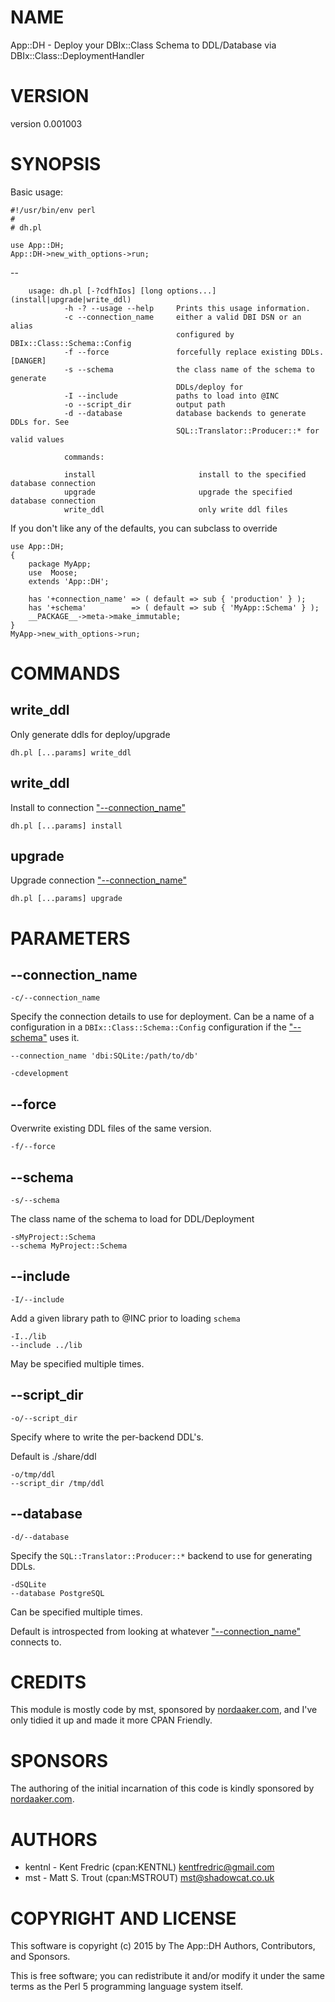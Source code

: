 # NAME

App::DH - Deploy your DBIx::Class Schema to DDL/Database via DBIx::Class::DeploymentHandler

# VERSION

version 0.001003

# SYNOPSIS

Basic usage:

    #!/usr/bin/env perl
    #
    # dh.pl

    use App::DH;
    App::DH->new_with_options->run;

\--

        usage: dh.pl [-?cdfhIos] [long options...] (install|upgrade|write_ddl)
                -h -? --usage --help     Prints this usage information.
                -c --connection_name     either a valid DBI DSN or an alias
                                         configured by DBIx::Class::Schema::Config
                -f --force               forcefully replace existing DDLs. [DANGER]
                -s --schema              the class name of the schema to generate
                                         DDLs/deploy for
                -I --include             paths to load into @INC
                -o --script_dir          output path
                -d --database            database backends to generate DDLs for. See
                                         SQL::Translator::Producer::* for valid values

                commands:

                install                       install to the specified database connection
                upgrade                       upgrade the specified database connection
                write_ddl                     only write ddl files

If you don't like any of the defaults, you can subclass to override

    use App::DH;
    {
        package MyApp;
        use  Moose;
        extends 'App::DH';

        has '+connection_name' => ( default => sub { 'production' } );
        has '+schema'          => ( default => sub { 'MyApp::Schema' } );
        __PACKAGE__->meta->make_immutable;
    }
    MyApp->new_with_options->run;

# COMMANDS

## write\_ddl

Only generate ddls for deploy/upgrade

    dh.pl [...params] write_ddl

## write\_ddl

Install to connection ["--connection\_name"](#connection_name)

    dh.pl [...params] install

## upgrade

Upgrade connection ["--connection\_name"](#connection_name)

    dh.pl [...params] upgrade

# PARAMETERS

## --connection\_name

    -c/--connection_name

Specify the connection details to use for deployment.
Can be a name of a configuration in a `DBIx::Class::Schema::Config` configuration if the ["--schema"](#schema) uses it.

    --connection_name 'dbi:SQLite:/path/to/db'

    -cdevelopment

## --force

Overwrite existing DDL files of the same version.

    -f/--force

## --schema

    -s/--schema

The class name of the schema to load for DDL/Deployment

    -sMyProject::Schema
    --schema MyProject::Schema

## --include

    -I/--include

Add a given library path to @INC prior to loading `schema`

    -I../lib
    --include ../lib

May be specified multiple times.

## --script\_dir

    -o/--script_dir

Specify where to write the per-backend DDL's.

Default is ./share/ddl

    -o/tmp/ddl
    --script_dir /tmp/ddl

## --database

    -d/--database

Specify the `SQL::Translator::Producer::*` backend to use for generating DDLs.

    -dSQLite
    --database PostgreSQL

Can be specified multiple times.

Default is introspected from looking at whatever ["--connection\_name"](#connection_name) connects to.

# CREDITS

This module is mostly code by mst, sponsored by [nordaaker.com](http://nordaaker.com), and I've only tidied it up and made it more CPAN Friendly.

# SPONSORS

The authoring of the initial incarnation of this code is kindly sponsored by [nordaaker.com](http://nordaaker.com).

# AUTHORS

- kentnl - Kent Fredric (cpan:KENTNL) <kentfredric@gmail.com>
- mst - Matt S. Trout (cpan:MSTROUT) <mst@shadowcat.co.uk>

# COPYRIGHT AND LICENSE

This software is copyright (c) 2015 by The App::DH Authors, Contributors, and Sponsors.

This is free software; you can redistribute it and/or modify it under
the same terms as the Perl 5 programming language system itself.
